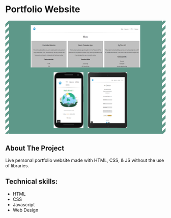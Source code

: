 # Portfolio Website

<p align="center">
  <img src="img/portfolio-website.png" width="520">
  </p>

## About The Project

Live personal portfolio website made with HTML, CSS, & JS without the use of libraries.

## Technical skills:

- HTML
- CSS
- Javascript
- Web Design
